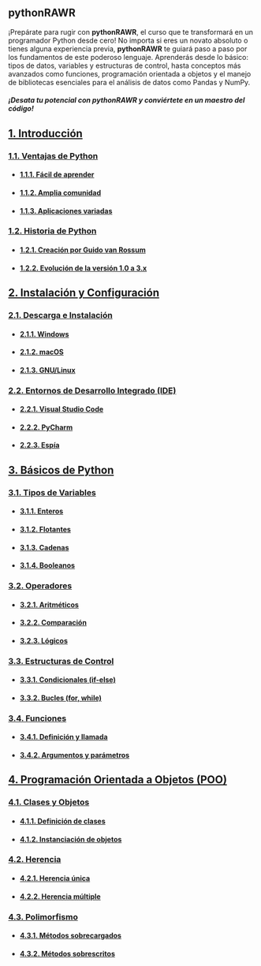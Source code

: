 ## pythonRAWR

¡Prepárate para rugir con **pythonRAWR**, el curso que te transformará en un programador Python desde cero!  No importa si eres un novato absoluto o tienes alguna experiencia previa, **pythonRAWR** te guiará paso a paso por los fundamentos de este poderoso lenguaje. Aprenderás desde lo básico: tipos de datos, variables y estructuras de control, hasta conceptos más avanzados como funciones, programación orientada a objetos y el manejo de bibliotecas esenciales para el análisis de datos como Pandas y NumPy. 
##### ¡Desata tu potencial con **pythonRAWR** y conviértete en un maestro del código! 

## [1. Introducción](/Contenido/1.%20Introducción#1-introducción)

### [1.1. Ventajas de Python](/Contenido/1.%20Introducción#11-ventajas-de-python)

- #### [1.1.1. Fácil de aprender](/Contenido/1.%20Introducción#111-fácil-de-aprender)

- #### [1.1.2. Amplia comunidad](/Contenido/1.%20Introducción#112-amplia-comunidad)

- #### [1.1.3. Aplicaciones variadas](/Contenido/1.%20Introducción#113-aplicaciones-variadas)

### [1.2. Historia de Python](/Contenido/1.%20Introducción#12-historia-de-python)

- #### [1.2.1. Creación por Guido van Rossum](/Contenido/1.%20Introducción#121-creación-por-guido-van-rossum)
- #### [1.2.2. Evolución de la versión 1.0 a 3.x](/Contenido/1.%20Introducción#122-evolución-de-la-versión-10-a-3x)


## [2. Instalación y Configuración](/Contenido/2.%20Instalación%20y%20Configuración/README.md#2-instalación-y-configuración)

### [2.1. Descarga e Instalación](/Contenido/2.%20Instalación%20y%20Configuración/README.md#21-descarga-e-instalación)

- #### [2.1.1. Windows](/Contenido/2.%20Instalación%20y%20Configuración/README.md#211-windows)
- #### [2.1.2. macOS](/Contenido/2.%20Instalación%20y%20Configuración/README.md#212-macos)
- #### [2.1.3. GNU/Linux](/Contenido/2.%20Instalación%20y%20Configuración/README.md#213-gnulinux)

### [2.2. Entornos de Desarrollo Integrado (IDE)](/Contenido/2.%20Instalación%20y%20Configuración/README.md#22-entornos-de-desarrollo-integrado-ide)

- #### [2.2.1. Visual Studio Code](/Contenido/2.%20Instalación%20y%20Configuración/README.md#221-visual-studio-code)
- #### [2.2.2. PyCharm](/Contenido/2.%20Instalación%20y%20Configuración/README.md#222-pycharm)
- #### [2.2.3. Espía](/Contenido/2.%20Instalación%20y%20Configuración/README.md#223-espía)


## [3. Básicos de Python]()

### [3.1. Tipos de Variables]()

- #### [3.1.1. Enteros]()
- #### [3.1.2. Flotantes]()
- #### [3.1.3. Cadenas]()
- #### [3.1.4. Booleanos]()

### [3.2. Operadores]()

- #### [3.2.1. Aritméticos]()
- #### [3.2.2. Comparación]()
- #### [3.2.3. Lógicos]()


### [3.3. Estructuras de Control]()

- #### [3.3.1. Condicionales (if-else)]()
- #### [3.3.2. Bucles (for, while)]()


### [3.4. Funciones]()

- #### [3.4.1. Definición y llamada]()
- #### [3.4.2. Argumentos y parámetros]()


## [4. Programación Orientada a Objetos (POO)]()

### [4.1. Clases y Objetos]()

- #### [4.1.1. Definición de clases]()
- #### [4.1.2. Instanciación de objetos]()


### [4.2. Herencia]()

- #### [4.2.1. Herencia única]()
- #### [4.2.2. Herencia múltiple]()


### [4.3. Polimorfismo]()

- #### [4.3.1. Métodos sobrecargados]()
- #### [4.3.2. Métodos sobrescritos]()
